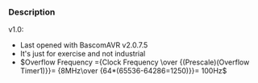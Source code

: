 ### Description

v1.0:
- Last opened with BascomAVR v2.0.7.5
- It's just for exercise and not industrial
- $Overflow Frequency ={Clock Frequency \over {(Prescale)(Overflow Timer1)}}= {8MHz\over {64*(65536-64286=1250)}}= 100Hz$
